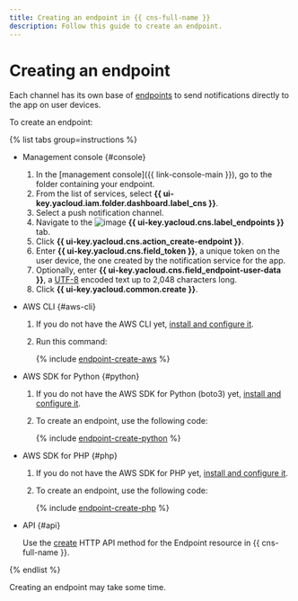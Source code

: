 ```yaml
---
title: Creating an endpoint in {{ cns-full-name }}
description: Follow this guide to create an endpoint.
---
```


# Creating an endpoint

Each channel has its own base of [endpoints](../../concepts/index.md#mobile-endpoints) to send notifications directly to the app on user devices.

To create an endpoint:

{% list tabs group=instructions %}

- Management console {#console}

  1. In the [management console]({{ link-console-main }}), go to the folder containing your endpoint.
  1. From the list of services, select **{{ ui-key.yacloud.iam.folder.dashboard.label_cns }}**.
  1. Select a push notification channel.
  1. Navigate to the ![image](../../../_assets/console-icons/layers-3-diagonal.svg) **{{ ui-key.yacloud.cns.label_endpoints }}** tab.
  1. Click **{{ ui-key.yacloud.cns.action_create-endpoint }}**.
  1. Enter **{{ ui-key.yacloud.cns.field_token }}**, a unique token on the user device, the one created by the notification service for the app.
  1. Optionally, enter **{{ ui-key.yacloud.cns.field_endpoint-user-data }}**, a [UTF-8](https://en.wikipedia.org/wiki/UTF-8) encoded text up to 2,048 characters long.
  1. Click **{{ ui-key.yacloud.common.create }}**.

- AWS CLI {#aws-cli}

  1. If you do not have the AWS CLI yet, [install and configure it](../../../storage/tools/aws-cli.md).
  1. Run this command:

      {% include [endpoint-create-aws](../../../_includes/notifications/endpoint-create-aws.md) %}

- AWS SDK for Python {#python}

  1. If you do not have the AWS SDK for Python (boto3) yet, [install and configure it](../../tools/sdk-python.md#aws-sdk).
  1. To create an endpoint, use the following code:

      {% include [endpoint-create-python](../../../_includes/notifications/endpoint-create-python.md) %}

- AWS SDK for PHP {#php}

  1. If you do not have the AWS SDK for PHP yet, [install and configure it](../../tools/sdk-php.md#aws-sdk).
  1. To create an endpoint, use the following code:

      {% include [endpoint-create-php](../../../_includes/notifications/endpoint-create-php.md) %}


- API {#api}

  Use the [create](../../api-ref/create-platform-endpoint.md) HTTP API method for the Endpoint resource in {{ cns-full-name }}.

{% endlist %}

Creating an endpoint may take some time.
